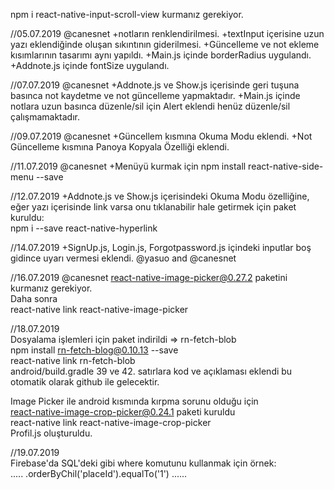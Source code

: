 npm i react-native-input-scroll-view kurmanız gerekiyor.

//05.07.2019 @canesnet
+notların renklendirilmesi.
+textInput içerisine uzun yazı eklendiğinde oluşan sıkıntının giderilmesi.
+Güncelleme ve not ekleme kısımlarının tasarımı aynı yapıldı.
+Main.js içinde borderRadius uygulandı.
+Addnote.js içinde fontSize uygulandı.

//07.07.2019 @canesnet
+Addnote.js ve Show.js içerisinde geri tuşuna basınca not kaydetme ve not güncelleme yapmaktadır.
+Main.js içinde notlara uzun basınca düzenle/sil için Alert eklendi henüz düzenle/sil çalışmamaktadır.


//09.07.2019 @canesnet
+Güncellem kısmına Okuma Modu eklendi.
+Not Güncelleme kısmına Panoya Kopyala Özelliği eklendi.

//11.07.2019 @canesnet
+Menüyü kurmak için npm install react-native-side-menu --save

//12.07.2019
+Addnote.js ve Show.js içerisindeki Okuma Modu özelliğine, eğer yazı içerisinde link varsa onu tıklanabilir hale getirmek için paket kuruldu:</br>
npm i --save react-native-hyperlink<br>

//14.07.2019
+SignUp.js, Login.js, Forgotpassword.js içindeki inputlar boş gidince uyarı vermesi eklendi. @yasuo and @canesnet<br>

//16.07.2019 @canesnet
react-native-image-picker@0.27.2 paketini kurmanız gerekiyor.<br>
Daha sonra<br> 
react-native link react-native-image-picker<br>

//18.07.2019<br>
Dosyalama işlemleri için paket indirildi => rn-fetch-blob<br>
npm install rn-fetch-blog@0.10.13 --save<br>
react-native link rn-fetch-blob<br>
android/build.gradle 39 ve 42. satırlara kod ve açıklaması eklendi bu otomatik olarak github ile gelecektir.

Image Picker ile android kısmında kırpma sorunu olduğu için <br> 
react-native-image-crop-picker@0.24.1 paketi kuruldu<br>
react-native link react-native-image-crop-picker<br>
Profil.js oluşturuldu.<br>

//19.07.2019<br>
Firebase'da SQL'deki gibi where komutunu kullanmak için örnek:<br>
..... .orderByChil('placeId').equalTo('1')  ......

